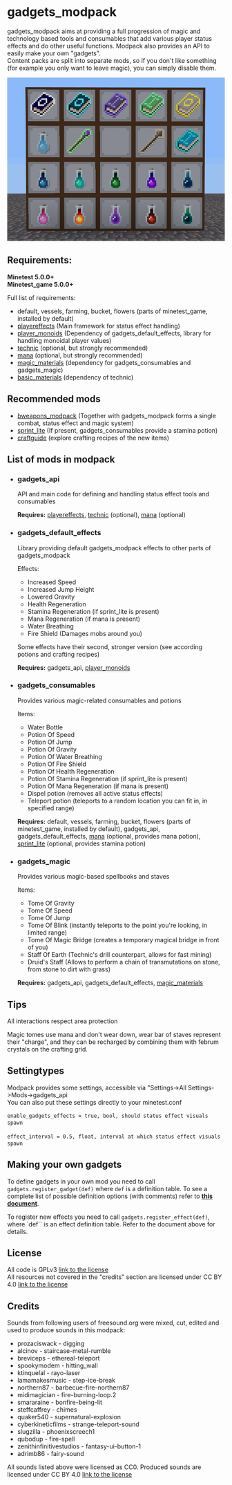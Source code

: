 # gadgets_modpack
gadgets_modpack aims at providing a full progression of magic and technology based tools and consumables that add various player status effects and do other useful functions. Modpack also provides an API to easily make your own "gadgets".  
Content packs are split into separate mods, so if you don't like something (for example you only want to leave magic), you can simply disable them.  

![Screenshot](screenshot.png)

## Requirements:

**Minetest 5.0.0+**  
**Minetest_game 5.0.0+**  

Full list of requirements:

- default, vessels, farming, bucket, flowers (parts of minetest_game, installed by default)
- [playereffects](https://repo.or.cz/minetest_playereffects.git) (Main framework for status effect handling)
- [player_monoids](https://github.com/minetest-mods/player_monoids) (Dependency of gadgets_default_effects, library for handling monoidal player values)
- [technic](https://github.com/minetest-mods/technic) (optional, but strongly recommended)
- [mana](https://repo.or.cz/minetest_mana.git) (optional, but strongly recommended)
- [magic_materials](https://github.com/ClockGen/magic_materials) (dependency for gadgets_consumables and gadgets_magic)
- [basic_materials](https://gitlab.com/VanessaE/basic_materials) (dependency of technic)

## Recommended mods

- [bweapons_modpack](https://github.com/ClockGen/bweapons_modpack) (Together with gadgets_modpack forms a single combat, status effect and magic system)
- [sprint_lite](https://github.com/ClockGen/sprint_lite) (If present, gadgets_consumables provide a stamina potion)
- [craftguide](https://github.com/minetest-mods/craftguide) (explore crafting recipes of the new items)

## List of mods in modpack
- ### gadgets_api

    API and main code for defining and handling status effect tools and consumables

    **Requires:** [playereffects](https://repo.or.cz/minetest_playereffects.git), [technic](https://github.com/minetest-mods/technic) (optional), [mana](https://repo.or.cz/minetest_mana.git) (optional)

- ### gadgets_default_effects

    Library providing default gadgets_modpack effects to other parts of gadgets_modpack

    Effects:

    - Increased Speed
    - Increased Jump Height
    - Lowered Gravity
    - Health Regeneration
    - Stamina Regeneration (if sprint_lite is present)
    - Mana Regeneration (if mana is present)
    - Water Breathing
    - Fire Shield (Damages mobs around you)

    Some effects have their second, stronger version (see according potions and crafting recipes)

    **Requires:** gadgets_api, [player_monoids](https://github.com/minetest-mods/player_monoids)

- ### gadgets_consumables

    Provides various magic-related consumables and potions

    Items:

    - Water Bottle
    - Potion Of Speed
    - Potion Of Jump
    - Potion Of Gravity
    - Potion Of Water Breathing
    - Potion Of Fire Shield
    - Potion Of Health Regeneration
    - Potion Of Stamina Regeneration (if sprint_lite is present)
    - Potion Of Mana Regeneration (if mana is present)
    - Dispel potion (removes all active status effects)
    - Teleport potion (teleports to a random location you can fit in, in specified range)

    **Requires:** default, vessels, farming, bucket, flowers (parts of minetest_game, installed by default), gadgets_api, gadgets_default_effects, [mana](https://repo.or.cz/minetest_mana.git) (optional, provides mana potion), [sprint_lite](https://github.com/ClockGen/sprint_lite) (optional, provides stamina potion)

- ### gadgets_magic

    Provides various magic-based spellbooks and staves

    Items:

    - Tome Of Gravity
    - Tome Of Speed
    - Tome Of Jump
    - Tome Of Blink (instantly teleports to the point you're looking, in limited range)
    - Tome Of Magic Bridge (creates a temporary magical bridge in front of you)
    - Staff Of Earth (Technic's drill counterpart, allows for fast mining)
    - Druid's Staff (Allows to perform a chain of transmutations on stone, from stone to dirt with grass)

    **Requires:** gadgets_api, gadgets_default_effects, [magic_materials](https://github.com/ClockGen/magic_materials)

## Tips

All interactions respect area protection

Magic tomes use mana and don't wear down, wear bar of staves represent their "charge", and they can be recharged by combining them with februm crystals on the crafting grid.

## Settingtypes
Modpack provides some settings, accessible via "Settings->All Settings->Mods->gadgets_api  
You can also put these settings directly to your minetest.conf

```
enable_gadgets_effects = true, bool, should status effect visuals spawn

effect_interval = 0.5, float, interval at which status effect visuals spawn
```

## Making your own gadgets
To define gadgets in your own mod you need to call `gadgets.register_gadget(def)`
where `def` is a definition table. To see a complete list of possible definition options (with comments)
refer to **[this document](gadgets_api/documentation.txt)**.

To register new effects you need to call `gadgets.register_effect(def)`, where `def`` is an effect definition table. Refer to the document above for details.

## License
All code is GPLv3 [link to the license](https://www.gnu.org/licenses/gpl-3.0.en.html)  
All resources not covered in the "credits" section are licensed under CC BY 4.0 [link to the license](https://creativecommons.org/licenses/by/4.0/legalcode)  

## Credits
Sounds from following users of freesound.org were mixed, cut, edited and used to produce sounds in this modpack:

- prozaciswack - digging
- alcinov - staircase-metal-rumble
- breviceps - ethereal-teleport
- spookymodem - hitting_wall
- ktinquelal - rayo-laser
- lamamakesmusic - step-ice-break
- northern87 - barbecue-fire-northern87
- midimagician - fire-burning-loop.2
- smararaine - bonfire-being-lit
- steffcaffrey - chimes
- quaker540 - supernatural-explosion
- cyberkineticfilms - strange-teleport-sound
- slugzilla - phoenixscreech1
- qubodup - fire-spell
- zenithinfinitivestudios - fantasy-ui-button-1
- adrimb86 - fairy-sound

All sounds listed above were licensed as CC0. Produced sounds are licensed under CC BY 4.0 [link to the license](https://creativecommons.org/licenses/by/4.0/legalcode)